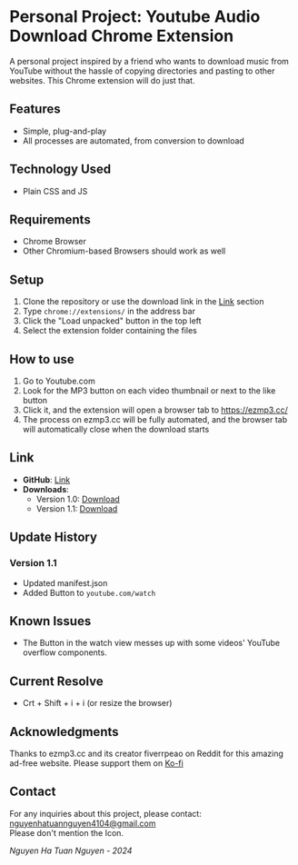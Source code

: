 # Personal Project: Youtube Audio Download Chrome Extension

A personal project inspired by a friend who wants to download music from YouTube without the hassle of copying directories and pasting to other websites. This Chrome extension will do just that.

## Features
- Simple, plug-and-play
- All processes are automated, from conversion to download

## Technology Used
- Plain CSS and JS

## Requirements
- Chrome Browser
- Other Chromium-based Browsers should work as well

## Setup
1. Clone the repository or use the download link in the [Link](#link) section
2. Type `chrome://extensions/` in the address bar
3. Click the "Load unpacked" button in the top left
4. Select the extension folder containing the files

## How to use
1. Go to Youtube.com
2. Look for the MP3 button on each video thumbnail or next to the like button
3. Click it, and the extension will open a browser tab to https://ezmp3.cc/
4. The process on ezmp3.cc will be fully automated, and the browser tab will automatically close when the download starts

## Link
- **GitHub**: [Link](https://github.com/AsahiOw/Youtube-video-audio-download)
- **Downloads**:
  - Version 1.0: [Download](https://drive.google.com/file/d/1ThX7qY1tl3HhQmTmSgnWyCmR6ZDCK57H)
  - Version 1.1: [Download](https://drive.google.com/file/d/1CQ5kxKszGDKCXpfVVec7m9cDNt-JtnaR)

## Update History
### Version 1.1
- Updated manifest.json
- Added Button to `youtube.com/watch`

## Known Issues
- The Button in the watch view messes up with some videos' YouTube overflow components.

## Current Resolve
- Crt + Shift + i + i (or resize the browser)

## Acknowledgments
Thanks to ezmp3.cc and its creator fiverrpeao on Reddit for this amazing ad-free website. Please support them on [Ko-fi](https://ko-fi.com/ezmp3)

## Contact
For any inquiries about this project, please contact:  
nguyenhatuannguyen4104@gmail.com  
Please don't mention the Icon.

*Nguyen Ha Tuan Nguyen - 2024*
